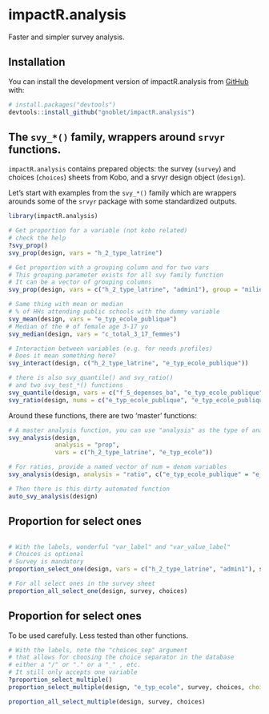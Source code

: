 
<!-- README.md is generated from README.Rmd. Please edit that file -->

# impactR.analysis

<!-- badges: start -->
<!-- badges: end -->

Faster and simpler survey analysis.

## Installation

You can install the development version of impactR.analysis from
[GitHub](https://github.com/) with:

``` r
# install.packages("devtools")
devtools::install_github("gnoblet/impactR.analysis")
```

## The `svy_*()` family, wrappers around `srvyr` functions.

`impactR.analysis` contains prepared objects: the survey (`survey`) and
choices (`choices`) sheets from Kobo, and a srvyr design object
(`design`).

Let’s start with examples from the `svy_*()` family which are wrappers
arounds some of the `srvyr` package with some standardized outputs.

``` r
library(impactR.analysis)

# Get proportion for a variable (not kobo related)
# check the help
?svy_prop()
svy_prop(design, vars = "h_2_type_latrine")

# Get proportion with a grouping column and for two vars
# This grouping parameter exists for all svy family function
# It can be a vector of grouping columns
svy_prop(design, vars = c("h_2_type_latrine", "admin1"), group = "milieu")

# Same thing with mean or median 
# % of HHs attending public schools with the dummy variable
svy_mean(design, vars = "e_typ_ecole_publique")
# Median of the # of female age 3-17 yo
svy_median(design, vars = "c_total_3_17_femmes")

# Interaction between variables (e.g. for needs profiles)
# Does it mean something here?
svy_interact(design, c("h_2_type_latrine", "e_typ_ecole_publique"))

# there is also svy_quantile() and svy_ratio()
# and two svy_test_*() functions
svy_quantile(design, vars = c("f_5_depenses_ba", "e_typ_ecole_publique"))
svy_ratio(design, nums = c("e_typ_ecole_publique", "e_typ_ecole_publique"), denoms = c("e_typ_ecole_non_publique", "e_typ_ecole_publique"))
```

Around these functions, there are two ‘master’ functions:

``` r
# A master analysis function, you can use "analysis" as the type of analysis. See the function's details
svy_analysis(design, 
             analysis = "prop",
             vars = c("h_2_type_latrine", "e_typ_ecole"))

# For ratios, provide a named vector of num = denom variables
svy_analysis(design, analysis = "ratio", c("e_typ_ecole_publique" = "e_typ_ecole_publique", "e_typ_ecole_non_publique" = "e_typ_ecole_publique"))

# Then there is this dirty automated function
auto_svy_analysis(design)
```

## Proportion for select ones

``` r

# With the labels, wonderful "var_label" and "var_value_label"
# Choices is optional
# Survey is mandatory
proportion_select_one(design, vars = c("h_2_type_latrine", "admin1"), survey, choices, group = "milieu")

# For all select ones in the survey sheet
proportion_all_select_one(design, survey, choices)
```

## Proportion for select ones

To be used carefully. Less tested than other functions.

``` r
# With the labels, note the "choices_sep" argument
# that allows for choosing the choice separator in the database
# either a "/" or "." or a "_" , etc.
# It still only accepts one variable
?proportion_select_multiple()
proportion_select_multiple(design, "e_typ_ecole", survey, choices, choices_sep = "_")

proportion_all_select_multiple(design, survey, choices)
```
